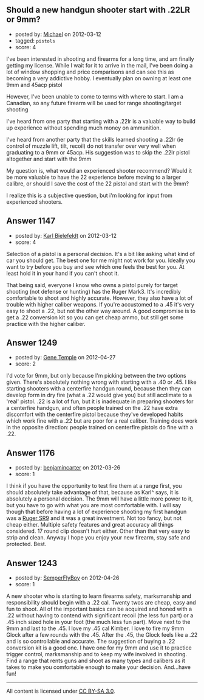 ## Should a new handgun shooter start with .22LR or 9mm?

- posted by: [Michael](https://stackexchange.com/users/-1/393-michael) on 2012-03-12
- tagged: `pistols`
- score: 4

I've been interested in shooting and firearms for a long time, and am finally getting my license. While I wait for it to arrive in the mail, I've been doing a lot of window shopping and price comparisons and can see this as becoming a very addictive hobby. I eventually plan on owning at least one 9mm and 45acp pistol

However, I've been unable to come to terms with where to start. I am a Canadian, so any future firearm will be used for range shooting/target shooting

I've heard from one party that starting with a .22lr is a valuable way to build up experience without spending much money on ammunition.

I've heard from another party that the skills learned shooting a .22lr (ie control of muzzle lift, tilt, recoil) do not transfer over very well when graduating to a 9mm or 45acp. His suggestion was to skip the .22lr pistol altogether and start with the 9mm

My question is, what would an experienced shooter recommend? Would it be more valuable to have the 22 experience before moving to a larger calibre, or should I save the cost of the 22 pistol and start with the 9mm?

I realize this is a subjective question, but i'm looking for input from experienced shooters.



## Answer 1147

- posted by: [Karl Bielefeldt](https://stackexchange.com/users/-1/288-karl-bielefeldt) on 2012-03-12
- score: 4

Selection of a pistol is a personal decision.  It's a bit like asking what kind of car you should get.  The best one for me might not work for you.  Ideally you want to try before you buy and see which one feels the best for you.  At least hold it in your hand if you can't shoot it.

That being said, everyone I know who owns a pistol purely for target shooting (not defense or hunting) has the Ruger Mark3.  It's incredibly comfortable to shoot and highly accurate.  However, they also have a lot of trouble with higher caliber weapons.  If you're accustomed to a .45 it's very easy to shoot a .22, but not the other way around.  A good compromise is to get a .22 conversion kit so you can get cheap ammo, but still get some practice with the higher caliber.


## Answer 1249

- posted by: [Gene Temple](https://stackexchange.com/users/-1/254-gene-temple) on 2012-04-27
- score: 2

I'd vote for 9mm, but only because I'm picking between the two options given.  There's absolutely nothing wrong with starting with a .40 or .45.  I like starting shooters with a centerfire handgun round, because then they can develop form in dry fire (what a .22 would give you) but still acclimate to a 'real' pistol.  .22 is a lot of fun, but it is inadequate in preparing shooters for a centerfire handgun, and often people trained on the .22 have extra discomfort with the centerfire pistol because they've developed habits which work fine with a .22 but are poor for a real caliber.  Training does work in the opposite direction: people trained on centerfire pistols do fine with a .22.


## Answer 1176

- posted by: [benjamincarter](https://stackexchange.com/users/-1/495-benjamincarter) on 2012-03-26
- score: 1

<p>I think if you have the opportunity to test fire them at a range first, you should absolutely take advantage of that, because as Karl^ says, it is absolutely a personal decision. The 9mm will have a little more power to it, but you have to go with what you are most comfortable with. I will say though that before having a lot of experience shooting my first handgun was a <a href="http://www.ruger.com/products/sr9/models.html" rel="nofollow">Ruger SR9</a> and it was a great investment. Not too fancy, but not cheap either. Multiple safety features and great accuracy all things considered. 17 round clip doesn't hurt either. Other than that very easy to strip and clean. 
Anyway I hope you enjoy your new firearm, stay safe and protected. Best.</p>



## Answer 1243

- posted by: [SemperFlyBoy](https://stackexchange.com/users/-1/522-semperflyboy) on 2012-04-26
- score: 1

A new shooter who is starting to learn firearms safety, marksmanship and responsibility should begin with a .22 cal.  Twenty twos are cheap, easy and fun to shoot.  All of the important basics can be acquired and honed with a .22 without having to contend with significant recoil (the less fun part) or a .45 inch sized hole in your foot (the much less fun part). Move next to the 9mm and last to the .45.  I love my .45 cal Kimber.  I love to fire my 9mm Glock after a few rounds with the .45.  After the .45, the Glock feels like a .22 and is so controllable and accurate.  The suggestion of buying a .22 conversion kit is a good one.  I have one for my 9mm and use it to practice trigger control, marksmanship and to keep my wife involved in shooting.  Find a range that rents guns and shoot as many types and calibers as it takes to make you comfortable enough to make your decision.  And...have fun!




---

All content is licensed under [CC BY-SA 3.0](https://creativecommons.org/licenses/by-sa/3.0/).
